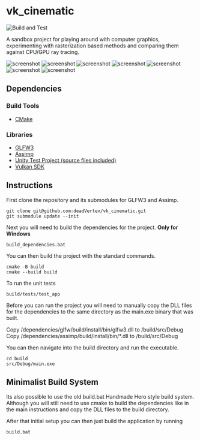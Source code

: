 # vk_cinematic

![Build and Test](https://github.com/deadVertex/vk_cinematic/actions/workflows/cmake.yml/badge.svg)

A sandbox project for playing around with computer graphics, experimenting with
rasterization based methods and comparing them against CPU/GPU ray tracing.

![screenshot](/docs/2022-03-20.png)
![screenshot](/docs/2022-01-30.png)
![screenshot](/docs/2021-11-20.png)
![screenshot](/docs/2021-10-31.png)
![screenshot](/docs/2021-10-26.png)
![screenshot](/docs/2021-10-17.png)
![screenshot](/docs/2021-08-26.png)

## Dependencies

### Build Tools
- [CMake](https://cmake.org/)

### Libraries
- [GLFW3](https://github.com/glfw/glfw)
- [Assimp](https://github.com/assimp/assimp)
- [Unity Test Project (source files included)](https://github.com/ThrowTheSwitch/Unity)
- [Vulkan SDK](https://vulkan.lunarg.com/)

## Instructions
First clone the repository and its submodules for GLFW3 and Assimp.
```
git clone git@github.com:deadVertex/vk_cinematic.git
git submodule update --init
```

Next you will need to build the dependencies for the project.
**Only for Windows**
```
build_dependencies.bat
```

You can then build the project with the standard commands.
```
cmake -B build
cmake --build build
```

To run the unit tests
```
build/tests/test_app
```

Before you can run the project you will need to manually copy the DLL files for
the dependencies to the same directory as the main.exe binary that was built.

Copy /dependencies/glfw/build/install/bin/glfw3.dll to /build/src/Debug
Copy /dependencies/assimp/build/install/bin/*.dll to /build/src/Debug

You can then navigate into the build directory and run the executable.
```
cd build
src/Debug/main.exe
```

## Minimalist Build System
Its also possible to use the old build.bat Handmade Hero style build system.
Although you will still need to use cmake to build the dependencies like in the
main instructions and copy the DLL files to the build directory.

After that initial setup you can then just build the application by running
```
build.bat
```
